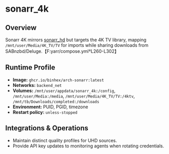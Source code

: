 <!--
title: sonarr_4k
description:
published: true
date: 2025-10-19T08:57:42Z
tags:
editor: markdown
-->

# sonarr_4k

## Overview
Sonarr 4K mirrors [sonarr_hd](sonarr_hd.md) but targets the 4K TV library, mapping `/mnt/user/Media/4K_TV/TV` for imports while sharing downloads from SABnzbd/Deluge.【F:yarr/compose.yml†L260-L302】

## Runtime Profile
- **Image:** `ghcr.io/binhex/arch-sonarr:latest`
- **Networks:** `backend_net`
- **Volumes:** `/mnt/user/appdata/sonarr_4k:/config`, `/mnt/user/Media:/media`, `/mnt/user/Media/4K_TV/TV:/4ktv`, `/mnt/tb/Downloads/completed:/downloads`
- **Environment:** PUID, PGID, timezone
- **Restart policy:** `unless-stopped`

## Integrations & Operations
- Maintain distinct quality profiles for UHD sources.
- Provide API key updates to monitoring agents when rotating credentials.
